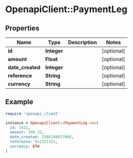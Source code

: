# OpenapiClient::PaymentLeg

## Properties

| Name | Type | Description | Notes |
| ---- | ---- | ----------- | ----- |
| **id** | **Integer** |  | [optional] |
| **amount** | **Float** |  | [optional] |
| **date_created** | **Integer** |  | [optional] |
| **reference** | **String** |  | [optional] |
| **currency** | **String** |  | [optional] |

## Example

```ruby
require 'openapi_client'

instance = OpenapiClient::PaymentLeg.new(
  id: 1432,
  amount: 100.32,
  date_created: 1566198657000,
  reference: 0x2321321,
  currency: ETH
)
```

